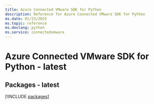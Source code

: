 ```yaml
---
title: Azure Connected VMware SDK for Python
description: Reference for Azure Connected VMware SDK for Python
ms.date: 01/23/2025
ms.topic: reference
ms.devlang: python
ms.service: connectedvmware
---
```

# Azure Connected VMware SDK for Python - latest
## Packages - latest
[!INCLUDE [packages](connected-vmware-index.md)]